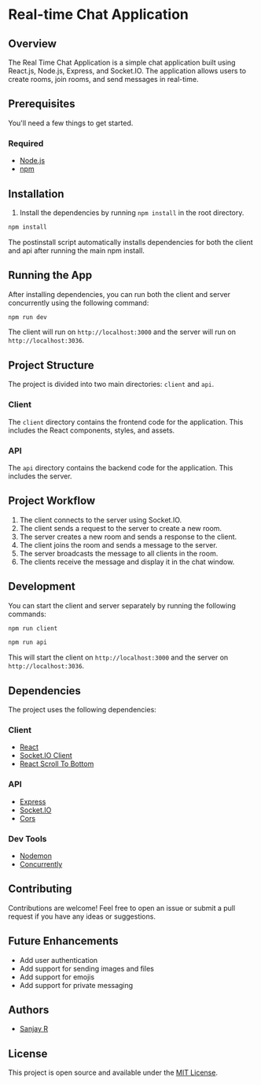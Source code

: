 # Real-time Chat Application

## Overview

The Real Time Chat Application is a simple chat application built using React.js, Node.js, Express, and Socket.IO. The application allows users to create rooms, join rooms, and send messages in real-time.

## Prerequisites

You'll need a few things to get started.

### Required

- [Node.js](https://nodejs.org/en/download/)
- [npm](https://www.npmjs.com/get-npm)

## Installation

1. Install the dependencies by running `npm install` in the root directory.

```bash
npm install
```

The postinstall script automatically installs dependencies for both the client and api after running the main npm install.

## Running the App

After installing dependencies, you can run both the client and server concurrently using the following command:

```bash
npm run dev
```

The client will run on `http://localhost:3000` and the server will run on `http://localhost:3036`.

## Project Structure

The project is divided into two main directories: `client` and `api`.

### Client

The `client` directory contains the frontend code for the application. This includes the React components, styles, and assets.

### API

The `api` directory contains the backend code for the application. This includes the server.

## Project Workflow

1. The client connects to the server using Socket.IO.
2. The client sends a request to the server to create a new room.
3. The server creates a new room and sends a response to the client.
4. The client joins the room and sends a message to the server.
5. The server broadcasts the message to all clients in the room.
6. The clients receive the message and display it in the chat window.

## Development

You can start the client and server separately by running the following commands:

```bash
npm run client
```

```bash
npm run api
```

This will start the client on `http://localhost:3000` and the server on `http://localhost:3036`.

## Dependencies

The project uses the following dependencies:

### Client

- [React](https://reactjs.org/)
- [Socket.IO Client](https://socket.io/docs/v4/client-api/)
- [React Scroll To Bottom](https://www.npmjs.com/package/react-scroll-to-bottom)

### API

- [Express](https://expressjs.com/)
- [Socket.IO](https://socket.io/docs/v4/server-api/)
- [Cors](https://www.npmjs.com/package/cors)

### Dev Tools

- [Nodemon](https://www.npmjs.com/package/nodemon)
- [Concurrently](https://www.npmjs.com/package/concurrently)

## Contributing

Contributions are welcome! Feel free to open an issue or submit a pull request if you have any ideas or suggestions.

## Future Enhancements

- Add user authentication
- Add support for sending images and files
- Add support for emojis
- Add support for private messaging

## Authors

- [Sanjay R](https://github.com/sanjay-ranganath)

## License

This project is open source and available under the [MIT License](LICENSE).
